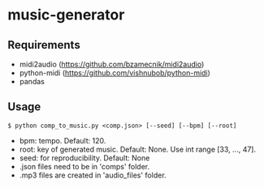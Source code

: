 # music-generator

## Requirements

* midi2audio (https://github.com/bzamecnik/midi2audio)
* python-midi (https://github.com/vishnubob/python-midi)
* pandas

## Usage

```
$ python comp_to_music.py <comp.json> [--seed] [--bpm] [--root]
```

* bpm: tempo. Default: 120.
* root: key of generated music. Default: None. Use int range [33, ..., 47].
* seed: for reproducibility. Default: None
* .json files need to be in 'comps' folder.
* .mp3 files are created in 'audio_files' folder.


